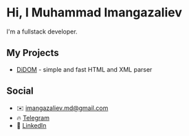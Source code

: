 # Hi, I Muhammad Imangazaliev

I'm a fullstack developer.

## My Projects

- [DiDOM](https://github.com/Imangazaliev/DiDOM) - simple and fast HTML and XML parser

## Social

- ✉️ [imangazaliev.md@gmail.com](imangazaliev.md@gmail.com)
- 🔥 [Telegram](https://t.me/MuhammadDoo)
- 👥 [LinkedIn](https://www.linkedin.com/in/muhammad-imangazaliev/)
